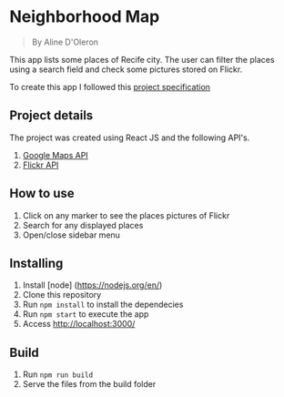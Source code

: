 # Neighborhood Map

> By Aline D'Oleron

This app lists some places of Recife city. The user can filter the places using a search field and check some pictures stored on Flickr.

To create this app I followed this [project specification](https://review.udacity.com/#!/rubrics/440/view)


## Project details
The project was created using React JS and the following API's.

1. [Google Maps API](https://cloud.google.com/maps-platform/) 
1. [Flickr API](https://www.flickr.com/services/api/)

## How to use

1. Click on any marker to see the places pictures of Flickr
2. Search for any displayed places
3. Open/close sidebar menu

## Installing

1. Install [node] (https://nodejs.org/en/)
2. Clone this repository
3. Run `npm install` to install the dependecies
4. Run `npm start` to execute the app
5. Access [http://localhost:3000/](http://localhost:3000/)


## Build

1. Run `npm run build`
2. Serve the files from the build folder